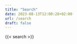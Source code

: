 ```yaml
---
title: "Search"
date: 2023-08-13T12:00:28+02:00
url: /search
draft: false
---
```


{{< search >}}